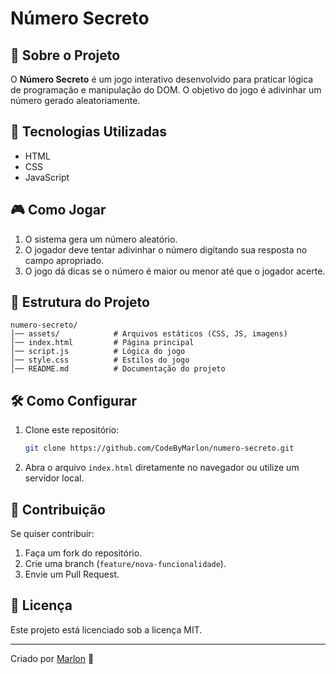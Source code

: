 # Número Secreto

## 📌 Sobre o Projeto
O **Número Secreto** é um jogo interativo desenvolvido para praticar lógica de programação e manipulação do DOM. O objetivo do jogo é adivinhar um número gerado aleatoriamente.

## 🚀 Tecnologias Utilizadas
- HTML
- CSS
- JavaScript

## 🎮 Como Jogar
1. O sistema gera um número aleatório.
2. O jogador deve tentar adivinhar o número digitando sua resposta no campo apropriado.
3. O jogo dá dicas se o número é maior ou menor até que o jogador acerte.

## 📂 Estrutura do Projeto
```
numero-secreto/
│── assets/            # Arquivos estáticos (CSS, JS, imagens)
│── index.html         # Página principal
│── script.js          # Lógica do jogo
│── style.css          # Estilos do jogo
│── README.md          # Documentação do projeto
```

## 🛠️ Como Configurar
1. Clone este repositório:
   ```sh
   git clone https://github.com/CodeByMarlon/numero-secreto.git
   ```
2. Abra o arquivo `index.html` diretamente no navegador ou utilize um servidor local.

## 📌 Contribuição
Se quiser contribuir:
1. Faça um fork do repositório.
2. Crie uma branch (`feature/nova-funcionalidade`).
3. Envie um Pull Request.

## 📜 Licença
Este projeto está licenciado sob a licença MIT.

---
Criado por [Marlon](https://github.com/CodeByMarlon) 🚀
